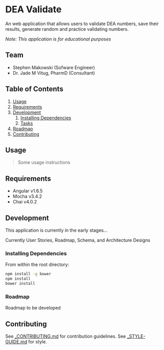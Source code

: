 # DEA Validate

An web application that allows users to validate DEA numbers, save their results, generate random and practice validating numbers.

*Note: This application is for educational purposes*

## Team

  - Stephen Makowski (Sofware Engineer)
  - Dr. Jade M Vitug, PharmD (Consultant)

## Table of Contents

1. [Usage](#Usage)
1. [Requirements](#requirements)
1. [Development](#development)
    1. [Installing Dependencies](#installing-dependencies)
    1. [Tasks](#tasks)
1. [Roadmap](#roadmap)
1. [Contributing](#contributing)

## Usage

> Some usage instructions

## Requirements

- Angular v1.6.5
- Mocha v3.4.2
- Chai v4.0.2


## Development

This application is currently in the early stages...

Currently User Stories, Roadmap, Schema, and Architecture Designs

### Installing Dependencies

From within the root directory:

```sh
npm install -g bower
npm install
bower install
```

### Roadmap

Roadmap to be developed

## Contributing

See [_CONTRIBUTING.md](_CONTRIBUTING.md) for contribution guidelines.
See [_STYLE-GUIDE.md](_STYLE-GUIDE.md) for style.

